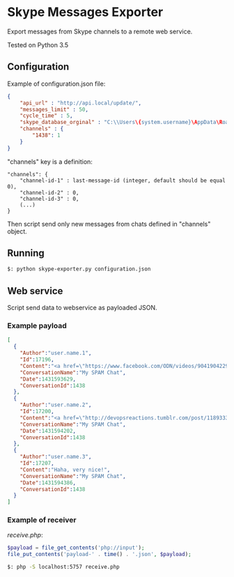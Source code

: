 # Skype Messages Exporter

Export messages from Skype channels to a remote web service.

Tested on Python 3.5

## Configuration

Example of configuration.json file:

```json
{
    "api_url" : "http://api.local/update/",
    "messages_limit" : 50,
    "cycle_time" : 5,
    "skype_database_orginal" : "C:\\Users\{system.username}\AppData\Roaming\Skype\{skype.login}\main.db",
    "channels" : {
        "1438": 1
    }
}
```

"channels" key is a definition:

```
"channels": {
    "channel-id-1" : last-message-id (integer, default should be equal 0),
    "channel-id-2" : 0,
    "channel-id-3" : 0,
    (...)
}
```

Then script send only new messages from chats defined in "channels" object.

## Running

```bash
$: python skype-exporter.py configuration.json
```

## Web service

Script send data to webservice as payloaded JSON.

### Example payload

```json
[
  {
    "Author":"user.name.1",
    "Id":17196,
    "Content":"<a href=\"https://www.facebook.com/ODN/videos/904190422960927/\">https://www.facebook.com/ODN/videos/904190422960927/</a>\r\n<ss type=\"surprised\">:O</ss>",
    "ConversationName":"My SPAM Chat",
    "Date":1431593629,
    "ConversationId":1438
  },
  {
    "Author":"user.name.2",
    "Id":17200,
    "Content":"<a href=\"http://devopsreactions.tumblr.com/post/118933329057/bash-ls-command-not-found\">http://devopsreactions.tumblr.com/post/118933329057/bash-ls-command-not-found</a>",
    "ConversationName":"My SPAM Chat",
    "Date":1431594202,
    "ConversationId":1438
  },
  {
    "Author":"user.name.3",
    "Id":17207,
    "Content":"Haha, very nice!",
    "ConversationName":"My SPAM Chat",
    "Date":1431594386,
    "ConversationId":1438
  }
]
```

### Example of receiver

*receive.php*:

```php
$payload = file_get_contents('php://input');
file_put_contents('payload-' . time() . '.json', $payload);
```

```bash
$: php -S localhost:5757 receive.php
```
